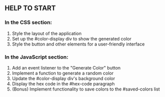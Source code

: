 ## HELP TO START

### In the CSS section:

1. Style the layout of the application
2. Set up the #color-display div to show the generated color
3. Style the button and other elements for a user-friendly interface


### In the JavaScript section:

1. Add an event listener to the "Generate Color" button
2. Implement a function to generate a random color
3. Update the #color-display div's background color
4. Display the hex code in the #hex-code paragraph
5. (Bonus) Implement functionality to save colors to the #saved-colors list